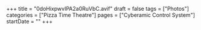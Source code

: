 +++
title = "0doHixpwvIPA2a0RuVbC.avif"
draft = false
tags = ["Photos"]
categories = ["Pizza Time Theatre"]
pages = ["Cyberamic Control System"]
startDate = ""
+++
